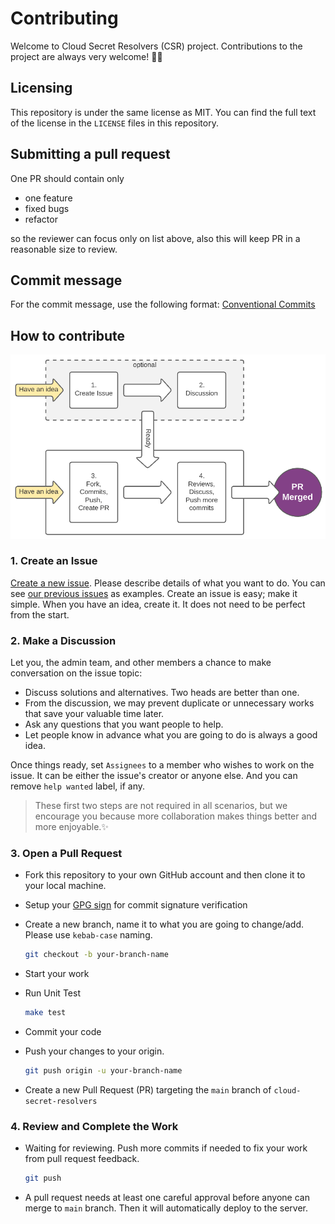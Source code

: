 # Contributing

Welcome to Cloud Secret Resolvers (CSR) project. Contributions to the project are always very welcome! 🙏🏽  

## Licensing

This repository is under the same license as MIT. You can find the full text of the license in the `LICENSE` files in this repository.

## Submitting a pull request
One PR should contain only 
- one feature 
- fixed bugs 
- refactor 

so the reviewer can focus only on list above, also this will keep PR in a reasonable size to review.

## Commit message
For the commit message, use the following format: [Conventional Commits](https://www.conventionalcommits.org/en/v1.0.0/#specification)

## How to contribute

![how to contribute flow diagram](assets/how-to-contribute.png)

### 1. Create an Issue
[Create a new issue](https://github.com/kubeopsskills/cloud-secret-resolvers/issues/new). Please describe details of what you want to do. You can see [our previous issues](https://github.com/kubeopsskills/cloud-secret-resolvers/issues) as examples. Create an issue is easy; make it simple. When you have an idea, create it. It does not need to be perfect from the start.

### 2. Make a Discussion
Let you, the admin team, and other members a chance to make conversation on the issue topic:

  - Discuss solutions and alternatives. Two heads are better than one.
  - From the discussion, we may prevent duplicate or unnecessary works that save your valuable time later.
  - Ask any questions that you want people to help.
  - Let people know in advance what you are going to do is always a good idea.

Once things ready, set `Assignees` to a member who wishes to work on the issue. It can be either the issue's creator or anyone else. And you can remove `help wanted` label, if any.

> These first two steps are not required in all scenarios, but we encourage you because more collaboration makes things better and more enjoyable.✨

### 3. Open a Pull Request
- Fork this repository to your own GitHub account and then clone it to your local machine.
- Setup your [GPG sign](https://docs.github.com/en/authentication/managing-commit-signature-verification/about-commit-signature-verification) for commit signature verification
- Create a new branch, name it to what you are going to change/add. Please use `kebab-case` naming.
  ```sh
  git checkout -b your-branch-name
  ```
- Start your work
- Run Unit Test
  ```sh
  make test
  ```
- Commit your code
- Push your changes to your origin.
  ```sh
  git push origin -u your-branch-name
  ```

- Create a new Pull Request (PR) targeting the `main` branch of `cloud-secret-resolvers`

### 4. Review and Complete the Work
- Waiting for reviewing. Push more commits if needed to fix your work from pull request feedback. 
  ```sh
  git push
  ```
- A pull request needs at least one careful approval before anyone can merge to `main` branch. Then it will automatically deploy to the server.